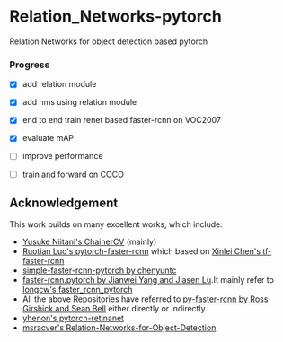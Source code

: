 # Relation_Networks-pytorch
Relation Networks for object detection based pytorch

### Progress

- [x] add relation module
- [x] add nms using relation module
- [x] end to end train renet based faster-rcnn on VOC2007
- [x] evaluate mAP
- [ ] improve performance
- [ ] train and forward on COCO


## Acknowledgement
This work builds on many excellent works, which include:

- [Yusuke Niitani's ChainerCV](https://github.com/chainer/chainercv) (mainly)
- [Ruotian Luo's pytorch-faster-rcnn](https://github.com/ruotianluo/pytorch-faster-rcnn) which based on [Xinlei Chen's tf-faster-rcnn](https://github.com/endernewton/tf-faster-rcnn)
- [simple-faster-rcnn-pytorch by chenyuntc](https://github.com/chenyuntc/simple-faster-rcnn-pytorch)
- [faster-rcnn.pytorch by Jianwei Yang and Jiasen Lu](https://github.com/jwyang/faster-rcnn.pytorch).It mainly refer to [longcw's faster_rcnn_pytorch](https://github.com/longcw/faster_rcnn_pytorch)
- All the above Repositories have referred to [py-faster-rcnn by Ross Girshick and Sean Bell](https://github.com/rbgirshick/py-faster-rcnn)  either directly or indirectly. 
- [yhenon's pytorch-retinanet](https://github.com/yhenon/pytorch-retinanet)
- [msracver's Relation-Networks-for-Object-Detection](https://github.com/msracver/Relation-Networks-for-Object-Detection)